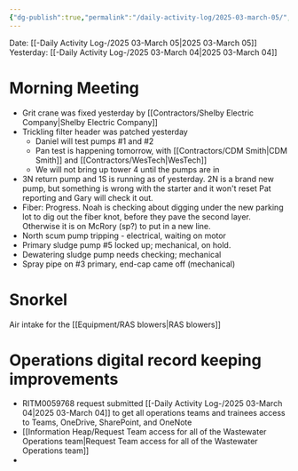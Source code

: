 ```yaml
---
{"dg-publish":true,"permalink":"/daily-activity-log/2025-03-march-05/","noteIcon":"","created":"2025-03-05T07:26:54.419-06:00"}
---
```


Date: [[-Daily Activity Log-/2025 03-March 05\|2025 03-March 05]]
Yesterday: [[-Daily Activity Log-/2025 03-March 04\|2025 03-March 04]] 

# Morning Meeting
- Grit crane was fixed yesterday by [[Contractors/Shelby Electric Company\|Shelby Electric Company]]
- Trickling filter header was patched yesterday
	- Daniel will test pumps #1 and #2
	- Pan test is happening tomorrow, with [[Contractors/CDM Smith\|CDM Smith]] and [[Contractors/WesTech\|WesTech]]
	- We will not bring up tower 4 until the pumps are in
- 3N return pump and 1S is running as of yesterday. 2N is a brand new pump, but something is wrong with the starter and it won't reset Pat reporting and Gary will check it out.
- Fiber: Progress. Noah is checking about digging under the new parking lot to dig out the fiber knot, before they pave the second layer. Otherwise it is on McRory (sp?) to put in a new line.
- North scum pump tripping - electrical, waiting on motor
- Primary sludge pump #5 locked up; mechanical, on hold.
- Dewatering sludge pump needs checking; mechanical
- Spray pipe on #3 primary, end-cap came off (mechanical) 
# Snorkel
Air intake for the [[Equipment/RAS blowers\|RAS blowers]] 

# Operations digital record keeping improvements
- RITM0059768 request submitted [[-Daily Activity Log-/2025 03-March 04\|2025 03-March 04]] to get all operations teams and trainees access to Teams, OneDrive, SharePoint, and OneNote
- [[Information Heap/Request Team access for all of the Wastewater Operations team\|Request Team access for all of the Wastewater Operations team]]
- 